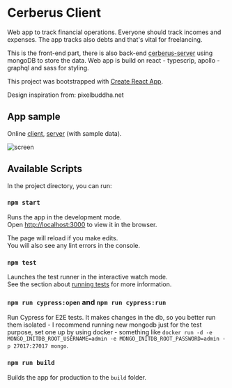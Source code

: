 # Cerberus Client

Web app to track financial operations. Everyone should track incomes and expenses. The app tracks also debts and that's vital for freelancing.

This is the front-end part, there is also back-end [cerberus-server](https://github.com/alestrunda/cerberus-server) using mongoDB to store the data. Web app is build on react - typescrip, apollo - graphql and sass for styling.

This project was bootstrapped with [Create React App](https://github.com/facebook/create-react-app).

Design inspiration from: pixelbuddha.net

## App sample

Online [client](https://cerberus-client.netlify.com/), [server](https://cerberus-server2.herokuapp.com/) (with sample data).

![screen](http://files.alestrunda.cz/cerberus/screen.jpg)

## Available Scripts

In the project directory, you can run:

### `npm start`

Runs the app in the development mode.<br>
Open [http://localhost:3000](http://localhost:3000) to view it in the browser.

The page will reload if you make edits.<br>
You will also see any lint errors in the console.

### `npm test`

Launches the test runner in the interactive watch mode.<br>
See the section about [running tests](https://facebook.github.io/create-react-app/docs/running-tests) for more information.

### `npm run cypress:open` and `npm run cypress:run`

Run Cypress for E2E tests. It makes changes in the db, so you better run them isolated - I recommend running new mongodb just for the test purpose, set one up by using docker - something like `docker run -d -e MONGO_INITDB_ROOT_USERNAME=admin -e MONGO_INITDB_ROOT_PASSWORD=admin -p 27017:27017 mongo`.

### `npm run build`

Builds the app for production to the `build` folder.
